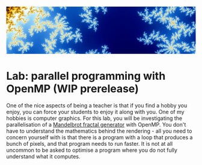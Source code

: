 ![header](header.png)

# Lab: parallel programming with OpenMP (WIP prerelease)

One of the nice aspects of being a teacher is that if you find a hobby
you enjoy, you can force your students to enjoy it along with you.
One of my hobbies is computer graphics.  For this lab, you will be
investigating the parallelisation of a [Mandelbrot fractal
generator](https://en.wikipedia.org/wiki/Mandelbrot_set) with OpenMP.
You don't have to understand the mathematics behind the rendering -
all you need to concern yourself with is that there is a program with
a loop that produces a bunch of pixels, and that program needs to run
faster.  It is not at all uncommon to be asked to optimise a program
where you do not fully understand what it computes.

